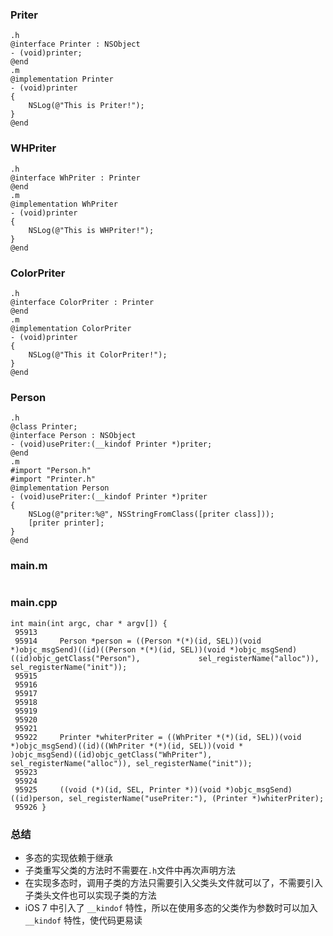 ### Priter
```
.h
@interface Printer : NSObject
- (void)printer;
@end
.m
@implementation Printer
- (void)printer
{
    NSLog(@"This is Priter!");
}
@end
```
### WHPriter
```
.h
@interface WhPriter : Printer
@end
.m
@implementation WhPriter
- (void)printer
{
    NSLog(@"This is WHPriter!");
}
@end
```
### ColorPriter
```
.h
@interface ColorPriter : Printer
@end
.m
@implementation ColorPriter
- (void)printer
{
    NSLog(@"This it ColorPriter!");
}
@end
```
### Person
```
.h
@class Printer;
@interface Person : NSObject
- (void)usePriter:(__kindof Printer *)priter;
@end
.m
#import "Person.h"
#import "Printer.h"
@implementation Person
- (void)usePriter:(__kindof Printer *)priter
{
    NSLog(@"priter:%@", NSStringFromClass([priter class]));
    [priter printer];
}
@end
```
### main.m
```

```
### main.cpp
```
int main(int argc, char * argv[]) {
 95913
 95914     Person *person = ((Person *(*)(id, SEL))(void *)objc_msgSend)((id)((Person *(*)(id, SEL))(void *)objc_msgSend)((id)objc_getClass("Person"),             sel_registerName("alloc")), sel_registerName("init"));
 95915
 95916
 95917
 95918
 95919
 95920
 95921
 95922     Printer *whiterPriter = ((WhPriter *(*)(id, SEL))(void *)objc_msgSend)((id)((WhPriter *(*)(id, SEL))(void *                                             )objc_msgSend)((id)objc_getClass("WhPriter"), sel_registerName("alloc")), sel_registerName("init"));
 95923
 95924
 95925     ((void (*)(id, SEL, Printer *))(void *)objc_msgSend)((id)person, sel_registerName("usePriter:"), (Printer *)whiterPriter);
 95926 }
```
### 总结
- 多态的实现依赖于继承
- 子类重写父类的方法时不需要在`.h`文件中再次声明方法
- 在实现多态时，调用子类的方法只需要引入父类头文件就可以了，不需要引入子类头文件也可以实现子类的方法
- iOS 7 中引入了 `__kindof` 特性，所以在使用多态的父类作为参数时可以加入 `__kindof` 特性，使代码更易读